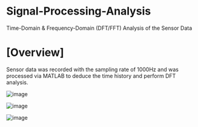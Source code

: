 # Signal-Processing-Analysis
Time-Domain &amp; Frequency-Domain (DFT/FFT) Analysis of the Sensor Data 

# [Overview] 
Sensor data was recorded with the sampling rate of 1000Hz and was processed via MATLAB to deduce the time history and perform DFT analysis. 

![image](https://user-images.githubusercontent.com/42310216/146131352-56f97fb3-9f36-4e8a-b3ac-0c4c636d0ed2.png)

![image](https://user-images.githubusercontent.com/42310216/146131377-b3189c90-96b4-4fc0-b848-a8a8b0cdd482.png)

![image](https://user-images.githubusercontent.com/42310216/146131419-eb126a2a-e66d-4eba-bad4-b9157c1fd911.png)




